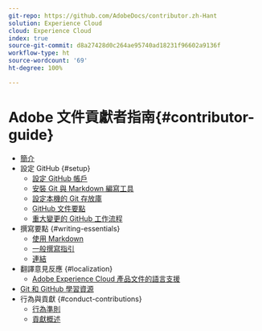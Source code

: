 ```yaml
---
git-repo: https://github.com/AdobeDocs/contributor.zh-Hant
solution: Experience Cloud
cloud: Experience Cloud
index: true
source-git-commit: d8a27428d0c264ae95740ad18231f96602a9136f
workflow-type: ht
source-wordcount: '69'
ht-degree: 100%

---
```



# Adobe 文件貢獻者指南{#contributor-guide}

+ [簡介](introduction.md)
+ 設定 GitHub {#setup}
   + [設定 GitHub 帳戶](setup/github-signup.md)
   + [安裝 Git 與 Markdown 編寫工具](setup/install-tools.md)
   + [設定本機的 Git 存放庫](setup/local-repo.md)
   + [GitHub 文件要點](setup/git-fundamentals.md)
   + [重大變更的 GitHub 工作流程](setup/full-workflow.md)
+ 撰寫要點 {#writing-essentials}
   + [使用 Markdown](writing-essentials/markdown.md)
   + [一般撰寫指引](writing-essentials/general-writing-guidance.md)
   + [連結](writing-essentials/linking.md)
+ 翻譯意見反應 {#localization}
   + [Adobe Experience Cloud 產品文件的語言支援](localization/machine-translation.md)
+ [Git 和 GitHub 學習資源](resources.md)
+ 行為與貢獻 {#conduct-contributions}
   + [行為準則](conduct/code-of-conduct.md)
   + [貢獻概述](conduct/contributing.md)
